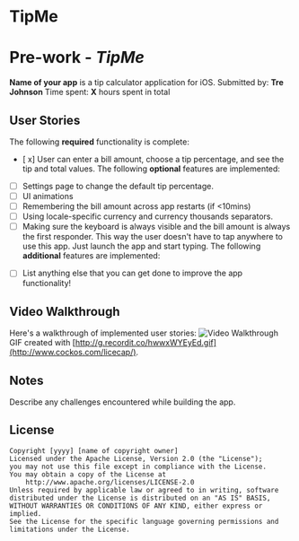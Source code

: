 # TipMe
# Pre-work - *TipMe*
**Name of your app** is a tip calculator application for iOS.
Submitted by: **Tre Johnson**
Time spent: **X** hours spent in total
## User Stories
The following **required** functionality is complete:
* [ x] User can enter a bill amount, choose a tip percentage, and see the tip and total values.
The following **optional** features are implemented:
* [ ] Settings page to change the default tip percentage.
* [ ] UI animations
* [ ] Remembering the bill amount across app restarts (if <10mins)
* [ ] Using locale-specific currency and currency thousands separators.
* [ ] Making sure the keyboard is always visible and the bill amount is always the first responder. This way the user doesn't have to tap anywhere to use this app. Just launch the app and start typing.
The following **additional** features are implemented:
- [ ] List anything else that you can get done to improve the app functionality!
## Video Walkthrough 
Here's a walkthrough of implemented user stories:
<img src='http://i.imgur.com/link/to/your/gif/file.gif' title='Video Walkthrough' width='' alt='Video Walkthrough' />
GIF created with [http://g.recordit.co/hwwxWYEyEd.gif](http://www.cockos.com/licecap/).
## Notes
Describe any challenges encountered while building the app.
## License
    Copyright [yyyy] [name of copyright owner]
    Licensed under the Apache License, Version 2.0 (the "License");
    you may not use this file except in compliance with the License.
    You may obtain a copy of the License at
        http://www.apache.org/licenses/LICENSE-2.0
    Unless required by applicable law or agreed to in writing, software
    distributed under the License is distributed on an "AS IS" BASIS,
    WITHOUT WARRANTIES OR CONDITIONS OF ANY KIND, either express or implied.
    See the License for the specific language governing permissions and
    limitations under the License.
